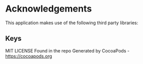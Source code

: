# Acknowledgements
This application makes use of the following third party libraries:

## Keys

MIT LICENSE Found in the repo
Generated by CocoaPods - https://cocoapods.org
